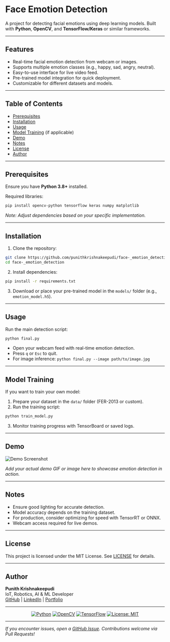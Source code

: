 # Face Emotion Detection

A project for detecting facial emotions using deep learning models. Built with **Python**, **OpenCV**, and **TensorFlow/Keras** or similar frameworks.

---

## Features

- Real-time facial emotion detection from webcam or images.
- Supports multiple emotion classes (e.g., happy, sad, angry, neutral).
- Easy-to-use interface for live video feed.
- Pre-trained model integration for quick deployment.
- Customizable for different datasets and models.

---

## Table of Contents

- [Prerequisites](#prerequisites)
- [Installation](#installation)
- [Usage](#usage)
- [Model Training](#model-training) (if applicable)
- [Demo](#demo)
- [Notes](#notes)
- [License](#license)
- [Author](#author)

---

## Prerequisites

Ensure you have **Python 3.8+** installed.

Required libraries:

```bash
pip install opencv-python tensorflow keras numpy matplotlib
```

*Note: Adjust dependencies based on your specific implementation.*

---

## Installation

1. Clone the repository:

```bash
git clone https://github.com/punithkrishnakeepudi/face-_emotion_detection.git
cd face-_emotion_detection
```

2. Install dependencies:

```bash
pip install -r requirements.txt
```

3. Download or place your pre-trained model in the `models/` folder (e.g., `emotion_model.h5`).

---

## Usage

Run the main detection script:

```bash
python final.py
```

- Open your webcam feed with real-time emotion detection.
- Press `q` or `Esc` to quit.
- For image inference: `python final.py --image path/to/image.jpg`

---

## Model Training

If you want to train your own model:

1. Prepare your dataset in the `data/` folder (FER-2013 or custom).
2. Run the training script:

```bash
python train_model.py
```

3. Monitor training progress with TensorBoard or saved logs.

---

## Demo

![Demo Screenshot](screenshots/demo.gif)

*Add your actual demo GIF or image here to showcase emotion detection in action.*

---

## Notes

- Ensure good lighting for accurate detection.
- Model accuracy depends on the training dataset.
- For production, consider optimizing for speed with TensorRT or ONNX.
- Webcam access required for live demos.

---

## License

This project is licensed under the MIT License. See [LICENSE](LICENSE) for details.

---

## Author

**Punith Krishnakeepudi**  
IoT, Robotics, AI & ML Developer  
[GitHub](https://github.com/punithkrishnakeepudi) | [LinkedIn](https://linkedin.com/in/punithkrishnakeepudi) | [Portfolio](https://punithkrishna.dev)

---

<div align="center">

[![Python](https://img.shields.io/badge/Python-3.8%2B-blue?logo=python&logoColor=white)](https://www.python.org/)
[![OpenCV](https://img.shields.io/badge/OpenCV-4.5%2B-green?logo=opencv&logoColor=white)](https://opencv.org/)
[![TensorFlow](https://img.shields.io/badge/TensorFlow-2.10%2B-orange?logo=tensorflow&logoColor=white)](https://www.tensorflow.org/)
[![License: MIT](https://img.shields.io/badge/License-MIT-yellow.svg)](https://opensource.org/licenses/MIT)

</div>

---

*If you encounter issues, open a [GitHub Issue](https://github.com/punithkrishnakeepudi/face-_emotion_detection/issues/new). Contributions welcome via Pull Requests!*
